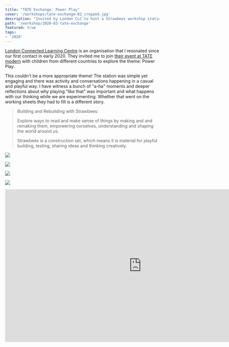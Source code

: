 ```yaml
---
title: "TATE Exchange: Power Play"
cover: '/workshops/tate-exchange-02_cropped.jpg'
description: "Invited by London CLC to host a Strawbees workshop station at TATE Exchange to explore the theme of Power and Play."
path: '/workshop/2020-03-tate-exchange'
featured: true
tags:
- '2020'
---
```


[London Connected Learning Centre](https://londonclc.org.uk/) is an organisation that I resonated since our first contact in early 2020. They invited me to join [their event at TATE modern](https://londonclc.org.uk/2020/02/28/power-play-at-tate-exchange/) with children from different countries to explore the theme: Power Play.

This couldn't be a more appropriate theme! The station was simple yet engaging and there was activity and conversations happening in a casual and playful way. I have witness a bunch of "a-ha" moments and deeper reflections about why playing "like that" was important and what happens with our thinking while we are experimenting. Whether that went on the working sheets they had to fill is a different story.

> Building and Rebuilding with Strawbees:
>
> Explore ways to read and make sense of things by making and and remaking them, empowering ourselves, understanding and shaping the world around us.
>
> Strawbees is a construction set, which means it is material for playful building, testing, sharing ideas and thinking creatively.

![](./workshops/tate-exchange-01.jpg)

![](./workshops/tate-exchange-02.jpg)

![](./workshops/tate-exchange-03.jpg)

![](./workshops/tate-exchange-04.jpg)

<iframe width="890" height="500" src="https://www.youtube.com/embed/nmSj93RiJ6g" frameborder="0" allow="accelerometer; autoplay; encrypted-media; gyroscope; picture-in-picture" allowfullscreen></iframe>
